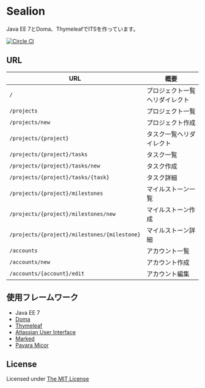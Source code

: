 # Sealion

Java EE 7とDoma、ThymeleafでITSを作っています。

[![Circle CI](https://circleci.com/gh/backpaper0/sealion.svg?style=svg)](https://circleci.com/gh/backpaper0/sealion)

## URL

|URL|概要|
|---|----|
|`/`|プロジェクト一覧へリダイレクト|
|`/projects`|プロジェクト一覧|
|`/projects/new`|プロジェクト作成|
|`/projects/{project}`|タスク一覧へリダイレクト|
|`/projects/{project}/tasks`|タスク一覧|
|`/projects/{project}/tasks/new`|タスク作成|
|`/projects/{project}/tasks/{task}`|タスク詳細|
|`/projects/{project}/milestones`|マイルストーン一覧|
|`/projects/{project}/milestones/new`|マイルストーン作成|
|`/projects/{project}/milestones/{milestone}`|マイルストーン詳細|
|`/accounts`|アカウント一覧|
|`/accounts/new`|アカウント作成|
|`/accounts/{account}/edit`|アカウント編集|

## 使用フレームワーク

* Java EE 7
* [Doma](https://github.com/domaframework/doma)
* [Thymeleaf](http://www.thymeleaf.org/)
* [Atlassian User Interface](https://docs.atlassian.com/aui/latest/)
* [Marked](https://github.com/chjj/marked)
* [Payara Micor](http://www.payara.fish/)

## License

Licensed under [The MIT License](https://opensource.org/licenses/MIT)
